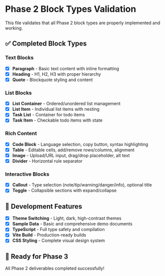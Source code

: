 # Phase 2 Block Types Validation

This file validates that all Phase 2 block types are properly implemented and working.

## ✅ Completed Block Types

### Text Blocks
- [x] **Paragraph** - Basic text content with inline formatting
- [x] **Heading** - H1, H2, H3 with proper hierarchy
- [x] **Quote** - Blockquote styling and content

### List Blocks  
- [x] **List Container** - Ordered/unordered list management
- [x] **List Item** - Individual list items with nesting
- [x] **Task List** - Container for todo items
- [x] **Task Item** - Checkable todo items with state

### Rich Content
- [x] **Code Block** - Language selection, copy button, syntax highlighting
- [x] **Table** - Editable cells, add/remove rows/columns, alignment
- [x] **Image** - Upload/URL input, drag/drop placeholder, alt text
- [x] **Divider** - Horizontal rule separator

### Interactive Blocks
- [x] **Callout** - Type selection (note/tip/warning/danger/info), optional title
- [x] **Toggle** - Collapsible sections with expand/collapse

## 🎯 Development Features

- [x] **Theme Switching** - Light, dark, high-contrast themes
- [x] **Sample Data** - Basic and comprehensive demo documents  
- [x] **TypeScript** - Full type safety and compilation
- [x] **Vite Build** - Production-ready builds
- [x] **CSS Styling** - Complete visual design system

## 🚀 Ready for Phase 3

All Phase 2 deliverables completed successfully!